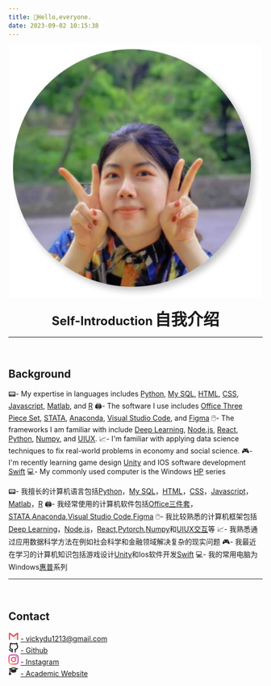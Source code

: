 ```yaml
---
title: 👋Hello,everyone.
date: 2023-09-02 10:15:38
---
```

<div align=center>
<img src="/picture/author.jpg" width = "500" height = "500"/>  

**<font size=5>Self-Introduction</font>**
**<font face="KN6" font size=6>自我介绍</font>**
<br />

</div>

***

<br />

## Background
📟- My expertise in languages includes [Python](https://www.w3schools.com/python/), [My SQL](https://www.mysql.com/), [HTML](https://www.w3schools.com/html/), [CSS](https://www.w3schools.com/Css/), [Javascript](https://www.w3schools.com/js/DEFAULT.asp), [Matlab](https://www.mathworks.com/products/matlab.html), and [R](https://www.rstudio.com/categories/rstudio-ide/)
🖨️- The software I use includes [Office Three Piece Set](https://www.office.com/), [STATA](https://www.stata.com/), [Anaconda](https://www.anaconda.com/), [Visual Studio Code](https://code.visualstudio.com/), and [Figma](https://www.figma.com/file/Tdf7OnEMmbOljZPTxINAOB/Social-Media-Ui-KIT?type=design&node-id=14804%3A4364&mode=design&t=q6iCQUZ0eeZdljTU-1)
🖱️- The frameworks I am familiar with include [Deep Learning](https://en.wikipedia.org/wiki/Deep_learning), [Node.js](https://nodejs.org/en), [React](https://react.dev/), [Python](https://pytorch.org/), [Numpy](https://numpy.org/), and [UIUX](https://www.figma.com/file/Tdf7OnEMmbOljZPTxINAOB/Social-Media-Ui-KIT?type=design&node-id=14804%3A4364&mode=design&t=q6iCQUZ0eeZdljTU-1).
📈- I'm familiar with applying data science techniques to fix real-world problems in economy and social science.
🎮- I'm recently learning game design [Unity](https://unity.com/) and IOS software development [Swift](https://en.wikipedia.org/wiki/Swift_(programming_language))
💻- My commonly used computer is the Windows [HP](https://www.hp.com/ca-en/home.html) series

📟- 我擅长的计算机语言包括[Python](https://www.w3schools.com/python/)，[My SQL](https://www.mysql.com/)，[HTML](https://www.w3schools.com/html/)，[CSS](https://www.w3schools.com/Css/)，[Javascript](https://www.w3schools.com/js/DEFAULT.asp)，[Matlab](https://www.mathworks.com/products/matlab.html)，[R](https://www.rstudio.com/categories/rstudio-ide/)
🖨️- 我经常使用的计算机软件包括[Office三件套](https://www.office.com/)，[STATA](https://www.stata.com/),[Anaconda](https://www.anaconda.com/),[Visual Studio Code](https://code.visualstudio.com/),[Figma](https://www.figma.com/file/Tdf7OnEMmbOljZPTxINAOB/Social-Media-Ui-KIT?type=design&node-id=14804%3A4364&mode=design&t=q6iCQUZ0eeZdljTU-1)
🖱️- 我比较熟悉的计算机框架包括[Deep Learning](https://en.wikipedia.org/wiki/Deep_learning)，[Node.js](https://nodejs.org/en)，[React](https://react.dev/),[Pytorch](https://pytorch.org/),[Numpy](https://numpy.org/)和[UIUX交互](https://www.figma.com/file/Tdf7OnEMmbOljZPTxINAOB/Social-Media-Ui-KIT?type=design&node-id=14804%3A4364&mode=design&t=q6iCQUZ0eeZdljTU-1)等
📈- 我熟悉通过应用数据科学方法在例如社会科学和金融领域解决复杂的现实问题
🎮- 我最近在学习的计算机知识包括游戏设计[Unity](https://unity.com/)和Ios软件开发[Swift](https://en.wikipedia.org/wiki/Swift_(programming_language))
💻- 我的常用电脑为Windows[惠普](https://www.hp.com/ca-en/home.html)系列


***

<br />

## Contact

<html>
    <head>
        <title>Contact</title>
    </head>
    <body>
        <img src="/picture/mail.png" width = "20" height = "20"/>
        <a href="mailto:vickydu1213@gmail.com">- vickydu1213@gmail.com</a>
        <br />
        <img src="/picture/github.png" width = "20" height = "20"/>
        <a href="https://github.com/Viiiikedy">- Github</a>
        <br />
        <img src="/picture/ins.png" width = "20" height = "20"/>
        <a href="https://www.instagram.com/viii.iiicky/">- Instagram</a>
         <br />
        <img src="/picture/bachelor-cap.png" width = "20" height = "20"/>
        <a href="https://viiiikedy-academy.vercel.app/">- Academic Website</a>
    </body>
</html>